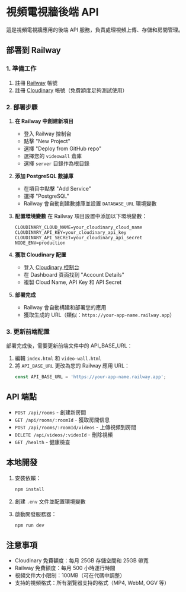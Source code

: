 # 視頻電視牆後端 API

這是視頻電視牆應用的後端 API 服務，負責處理視頻上傳、存儲和房間管理。

## 部署到 Railway

### 1. 準備工作

1. 註冊 [Railway](https://railway.app) 帳號
2. 註冊 [Cloudinary](https://cloudinary.com) 帳號（免費額度足夠測試使用）

### 2. 部署步驟

1. **在 Railway 中創建新項目**
   - 登入 Railway 控制台
   - 點擊 "New Project"
   - 選擇 "Deploy from GitHub repo"
   - 選擇您的 `videowall` 倉庫
   - 選擇 `server` 目錄作為根目錄

2. **添加 PostgreSQL 數據庫**
   - 在項目中點擊 "Add Service"
   - 選擇 "PostgreSQL"
   - Railway 會自動創建數據庫並設置 `DATABASE_URL` 環境變數

3. **配置環境變數**
   在 Railway 項目設置中添加以下環境變數：
   ```
   CLOUDINARY_CLOUD_NAME=your_cloudinary_cloud_name
   CLOUDINARY_API_KEY=your_cloudinary_api_key
   CLOUDINARY_API_SECRET=your_cloudinary_api_secret
   NODE_ENV=production
   ```

4. **獲取 Cloudinary 配置**
   - 登入 [Cloudinary 控制台](https://cloudinary.com/console)
   - 在 Dashboard 頁面找到 "Account Details"
   - 複製 Cloud Name, API Key 和 API Secret

5. **部署完成**
   - Railway 會自動構建和部署您的應用
   - 獲取生成的 URL（類似：`https://your-app-name.railway.app`）

### 3. 更新前端配置

部署完成後，需要更新前端文件中的 API_BASE_URL：

1. 編輯 `index.html` 和 `video-wall.html`
2. 將 `API_BASE_URL` 更改為您的 Railway 應用 URL：
   ```javascript
   const API_BASE_URL = 'https://your-app-name.railway.app';
   ```

## API 端點

- `POST /api/rooms` - 創建新房間
- `GET /api/rooms/:roomId` - 獲取房間信息
- `POST /api/rooms/:roomId/videos` - 上傳視頻到房間
- `DELETE /api/videos/:videoId` - 刪除視頻
- `GET /health` - 健康檢查

## 本地開發

1. 安裝依賴：
   ```bash
   npm install
   ```

2. 創建 `.env` 文件並配置環境變數

3. 啟動開發服務器：
   ```bash
   npm run dev
   ```

## 注意事項

- Cloudinary 免費額度：每月 25GB 存儲空間和 25GB 帶寬
- Railway 免費額度：每月 500 小時運行時間
- 視頻文件大小限制：100MB（可在代碼中調整）
- 支持的視頻格式：所有瀏覽器支持的格式（MP4, WebM, OGV 等） 